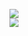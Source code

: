 [![](https://img.shields.io/badge/Made%20With-Github%20Spray-lightgrey.svg?style=for-the-badge&logo=github)](https://github.com/Annihil/github-spray#20214)  
[![](https://i.imgur.com/2DrTn0Z.gif)](https://github.com/Annihil/github-spray)